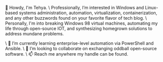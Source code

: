  👋 Howdy, I'm Tehya.
\\ Professionally, I’m interested in Windows and Linux-based systems administration, automation, virtualization, containerization, and any other buzzwords found on your favorite flavor of tech blog.
\\ Personally, I'm into breaking Windows 98 virtual machines, automating my life through open-source IOT, and synthesizing homegrown solutions to address mundane problems.


\\ 🌱 I’m currently learning enterprise-level automation via PowerShell and Ansible.
\\ 💞️ I’m looking to collaborate on exchanging oddball open-source software.
\\ 📫 Reach me anywhere my handle can be found.

<!---
AnnoyedLeek/AnnoyedLeek is a ✨ special ✨ repository because its `README.md` (this file) appears on your GitHub profile.
You can click the Preview link to take a look at your changes.
--->

